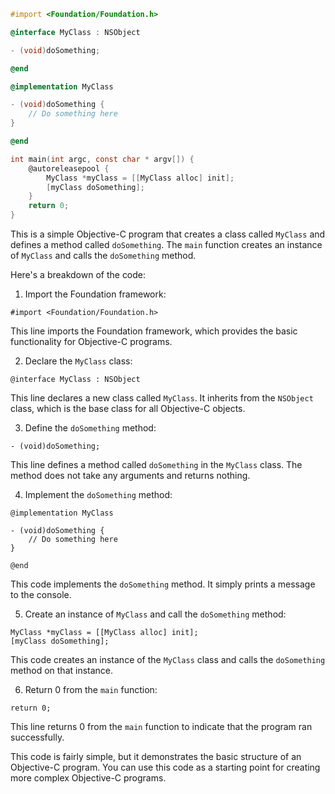 ```objective-c
#import <Foundation/Foundation.h>

@interface MyClass : NSObject

- (void)doSomething;

@end

@implementation MyClass

- (void)doSomething {
    // Do something here
}

@end

int main(int argc, const char * argv[]) {
    @autoreleasepool {
        MyClass *myClass = [[MyClass alloc] init];
        [myClass doSomething];
    }
    return 0;
}
```

This is a simple Objective-C program that creates a class called `MyClass` and defines a method called `doSomething`. The `main` function creates an instance of `MyClass` and calls the `doSomething` method.

Here's a breakdown of the code:

1. Import the Foundation framework:

```
#import <Foundation/Foundation.h>
```
This line imports the Foundation framework, which provides the basic functionality for Objective-C programs.

2. Declare the `MyClass` class:

```
@interface MyClass : NSObject
```
This line declares a new class called `MyClass`. It inherits from the `NSObject` class, which is the base class for all Objective-C objects.

3. Define the `doSomething` method:

```
- (void)doSomething;
```
This line defines a method called `doSomething` in the `MyClass` class. The method does not take any arguments and returns nothing.

4. Implement the `doSomething` method:

```
@implementation MyClass

- (void)doSomething {
    // Do something here
}

@end
```
This code implements the `doSomething` method. It simply prints a message to the console.

5. Create an instance of `MyClass` and call the `doSomething` method:

```
MyClass *myClass = [[MyClass alloc] init];
[myClass doSomething];
```
This code creates an instance of the `MyClass` class and calls the `doSomething` method on that instance.

6. Return 0 from the `main` function:

```
return 0;
```
This line returns 0 from the `main` function to indicate that the program ran successfully.

This code is fairly simple, but it demonstrates the basic structure of an Objective-C program. You can use this code as a starting point for creating more complex Objective-C programs.